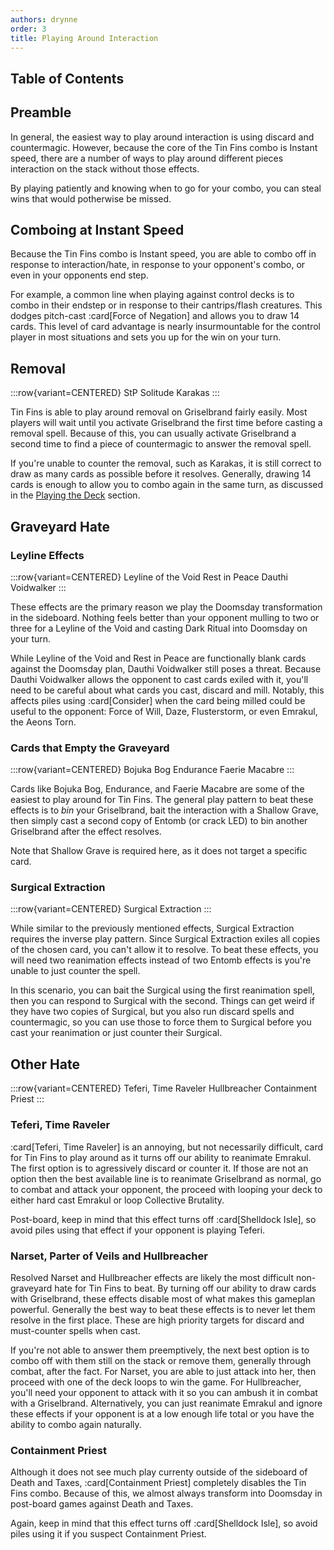 ```yaml
---
authors: drynne
order: 3
title: Playing Around Interaction
---
```


## Table of Contents

## Preamble

In general, the easiest way to play around interaction is using discard and countermagic. However, because the core of the Tin Fins combo is Instant speed, there are a number of ways to play around different pieces interaction on the stack without those effects.

By playing patiently and knowing when to go for your combo, you can steal wins that would potherwise be missed. 

## Comboing at Instant Speed

Because the Tin Fins combo is Instant speed, you are able to combo off in response to interaction/hate, in response to your opponent's combo, or even in your opponents end step. 

For example, a common line when playing against control decks is to combo in their endstep or in response to their cantrips/flash creatures. This dodges pitch-cast :card[Force of Negation] and allows you to draw 14 cards. This level of card advantage is nearly insurmountable for the control player in most situations and sets you up for the win on your turn.

## Removal

:::row{variant=CENTERED}
StP
Solitude
Karakas
:::

Tin Fins is able to play around removal on Griselbrand fairly easily. Most players will wait until you activate Griselbrand the first time before casting a removal spell. Because of this, you can usually activate Griselbrand a second time to find a piece of countermagic to answer the removal spell. 

If you're unable to counter the removal, such as Karakas, it is still correct to draw as many cards as possible before it resolves. Generally, drawing 14 cards is enough to allow you to combo again in the same turn, as discussed in the [Playing the Deck](/markdown/chapters/entombsday/playing-the-deck) section.

## Graveyard Hate

### Leyline Effects

:::row{variant=CENTERED}
Leyline of the Void
Rest in Peace
Dauthi Voidwalker
:::

These effects are the primary reason we play the Doomsday transformation in the sideboard. Nothing feels better than your opponent mulling to two or three for a Leyline of the Void and casting Dark Ritual into Doomsday on your turn.

While Leyline of the Void and Rest in Peace are functionally blank cards against the Doomsday plan, Dauthi Voidwalker still poses a threat. Because Dauthi Voidwalker allows the opponent to cast cards exiled with it, you'll need to be careful about what cards you cast, discard and mill. Notably, this affects piles using :card[Consider] when the card being milled could be useful to the opponent: Force of Will, Daze, Flusterstorm, or even Emrakul, the Aeons Torn.

### Cards that Empty the Graveyard

:::row{variant=CENTERED}
Bojuka Bog
Endurance
Faerie Macabre
:::

Cards like Bojuka Bog, Endurance, and Faerie Macabre are some of the easiest to play around for Tin Fins. The general play pattern to beat these effects is to *bin* your Griselbrand, bait the interaction with a Shallow Grave, then simply cast a second copy of Entomb (or crack LED) to bin another Griselbrand after the effect resolves. 

Note that Shallow Grave is required here, as it does not target a specific card.

### Surgical Extraction

:::row{variant=CENTERED}
Surgical Extraction
:::

While similar to the previously mentioned effects, Surgical Extraction requires the inverse play pattern. Since Surgical Extraction exiles all copies of the chosen card, you can't allow it to resolve. To beat these effects, you will need two reanimation effects instead of two Entomb effects is you're unable to just counter the spell.

In this scenario, you can bait the Surgical using the first reanimation spell, then you can respond to Surgical with the second. Things can get weird if they have two copies of Surgical, but you also run discard spells and countermagic, so you can use those to force them to Surgical before you cast your reanimation or just counter their Surgical.

## Other Hate

:::row{variant=CENTERED}
Teferi, Time Raveler
Hullbreacher
Containment Priest
:::

### Teferi, Time Raveler

:card[Teferi, Time Raveler] is an annoying, but not necessarily difficult, card for Tin Fins to play around as it turns off our ability to reanimate Emrakul. The first option is to agressively discard or counter it. If those are not an option then the best available line is to reanimate Griselbrand as normal, go to combat and attack your opponent, the proceed with looping your deck to either hard cast Emrakul or loop Collective Brutality.

Post-board, keep in mind that this effect turns off :card[Shelldock Isle], so avoid piles using that effect if your opponent is playing Teferi.

### Narset, Parter of Veils and Hullbreacher

Resolved Narset and Hullbreacher effects are likely the most difficult non-graveyard hate for Tin Fins to beat. By turning off our ability to draw cards with Griselbrand, these effects disable most of what makes this gameplan powerful. Generally the best way to beat these effects is to never let them resolve in the first place. These are high priority targets for discard and must-counter spells when cast. 

If you're not able to answer them preemptively, the next best option is to combo off with them still on the stack or remove them, generally through combat, after the fact. For Narset, you are able to just attack into her, then proceed with one of the deck loops to win the game. For Hullbreacher, you'll need your opponent to attack with it so you can ambush it in combat with a Griselbrand. Alternatively, you can just reanimate Emrakul and ignore these effects if your opponent is at a low enough life total or you have the ability to combo again naturally.

### Containment Priest

Although it does not see much play currenty outside of the sideboard of Death and Taxes, :card[Containment Priest] completely disables the Tin Fins combo. Because of this, we almost always transform into Doomsday in post-board games against Death and Taxes. 

Again, keep in mind that this effect turns off :card[Shelldock Isle], so avoid piles using it if you suspect Containment Priest.
